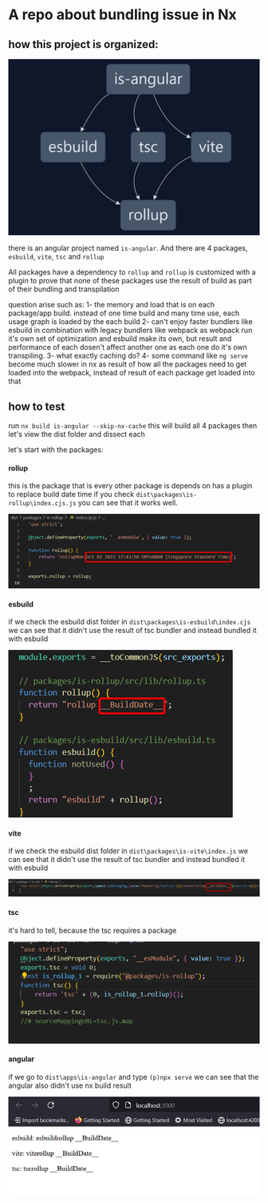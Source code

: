 # A repo about bundling issue in Nx

## how this project is organized:

![Alt text](<document/nx graph.png>)

there is an angular project named `is-angular`. And
there are 4 packages, `esbuild`, `vite`, `tsc` and `rollup`

All packages have a dependency to `rollup` and 
`rollup` is customized with a plugin to prove that none of these packages use the result of build as part of their bundling and transpilation

question arise such as:
1- the memory and load that is on each package/app build. instead of one time build and many time use, each usage graph is loaded by the each build
2- can't enjoy faster bundlers like esbuild in combination with legacy bundlers like webpack as webpack run it's own set of optimization and esbuild make its own, but result and performance of each dosen't affect another one as each one do it's own transpiling.
3- what exactly caching do? 
4- some command like `ng serve` become much slower in nx as result of how all the packages need to get loaded into the webpack, instead of result of each package get loaded into that

## how to test 

run `nx build is-angular --skip-nx-cache` this will build all 4 packages then let's view the dist folder and dissect each 

let's start with the packages:

#### rollup
this is the package that is every other package is depends on has a plugin to replace build date time
if you check `dist\packages\is-rollup\index.cjs.js` you can see that it works well. 

![roll up dist result](document/rollup_dist_result.png)

#### esbuild 
if we check the esbuild dist folder in `dist\packages\is-esbuild\index.cjs` we can see that it didn't use the result of tsc bundler and instead bundled it with esbuild 

![esbuild dist result](document/esbuild_dist_result.png)

#### vite
if we check the esbuild dist folder in `dist\packages\is-vite\index.js` we can see that it didn't use the result of tsc bundler and instead bundled it with esbuild 

![Alt text](document/vite_dist_result.png)

#### tsc
it's hard to tell, because the tsc requires a package

![tsc dist result](document/tsc_dist_result.png)

#### angular 

if we go to `dist\apps\is-angular` and type `(p)npx serve` we can see that the angular also didn't use nx build result

![angular dist result](document/angular_dist_result.png)





